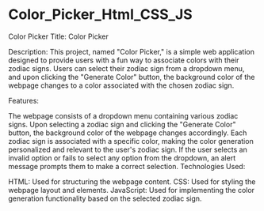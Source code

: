 # Color_Picker_Html_CSS_JS
Color Picker 
Title: Color Picker

Description:
This project, named "Color Picker," is a simple web application designed to provide users with a fun way to associate colors with their zodiac signs. Users can select their zodiac sign from a dropdown menu, and upon clicking the "Generate Color" button, the background color of the webpage changes to a color associated with the chosen zodiac sign.

Features:

The webpage consists of a dropdown menu containing various zodiac signs.
Upon selecting a zodiac sign and clicking the "Generate Color" button, the background color of the webpage changes accordingly.
Each zodiac sign is associated with a specific color, making the color generation personalized and relevant to the user's zodiac sign.
If the user selects an invalid option or fails to select any option from the dropdown, an alert message prompts them to make a correct selection.
Technologies Used:

HTML: Used for structuring the webpage content.
CSS: Used for styling the webpage layout and elements.
JavaScript: Used for implementing the color generation functionality based on the selected zodiac sign.
